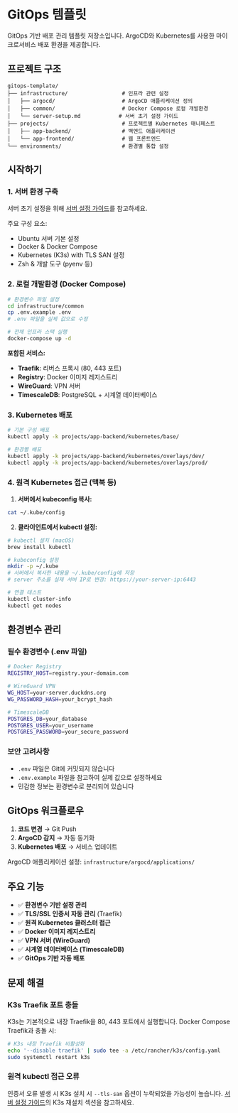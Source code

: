 # GitOps 템플릿

GitOps 기반 배포 관리 템플릿 저장소입니다. ArgoCD와 Kubernetes를 사용한 마이크로서비스 배포 환경을 제공합니다.

## 프로젝트 구조

```
gitops-template/
├── infrastructure/                 # 인프라 관련 설정
│   ├── argocd/                     # ArgoCD 애플리케이션 정의
│   ├── common/                     # Docker Compose 로컬 개발환경
│   └── server-setup.md            # 서버 초기 설정 가이드
├── projects/                       # 프로젝트별 Kubernetes 매니페스트
│   ├── app-backend/                # 백엔드 애플리케이션
│   └── app-frontend/               # 웹 프론트엔드
└── environments/                   # 환경별 통합 설정
```

## 시작하기

### 1. 서버 환경 구축

서버 초기 설정을 위해 [서버 설정 가이드](infrastructure/server-setup.md)를 참고하세요.

주요 구성 요소:
- Ubuntu 서버 기본 설정
- Docker & Docker Compose
- Kubernetes (K3s) with TLS SAN 설정
- Zsh & 개발 도구 (pyenv 등)

### 2. 로컬 개발환경 (Docker Compose)

```bash
# 환경변수 파일 설정
cd infrastructure/common
cp .env.example .env
# .env 파일을 실제 값으로 수정

# 전체 인프라 스택 실행
docker-compose up -d
```

**포함된 서비스:**
- **Traefik**: 리버스 프록시 (80, 443 포트)
- **Registry**: Docker 이미지 레지스트리
- **WireGuard**: VPN 서버
- **TimescaleDB**: PostgreSQL + 시계열 데이터베이스

### 3. Kubernetes 배포

```bash
# 기본 구성 배포
kubectl apply -k projects/app-backend/kubernetes/base/

# 환경별 배포
kubectl apply -k projects/app-backend/kubernetes/overlays/dev/
kubectl apply -k projects/app-backend/kubernetes/overlays/prod/
```

### 4. 원격 Kubernetes 접근 (맥북 등)

1. **서버에서 kubeconfig 복사:**
```bash
cat ~/.kube/config
```

2. **클라이언트에서 kubectl 설정:**
```bash
# kubectl 설치 (macOS)
brew install kubectl

# kubeconfig 설정
mkdir -p ~/.kube
# 서버에서 복사한 내용을 ~/.kube/config에 저장
# server 주소를 실제 서버 IP로 변경: https://your-server-ip:6443

# 연결 테스트
kubectl cluster-info
kubectl get nodes
```

## 환경변수 관리

### 필수 환경변수 (.env 파일)

```bash
# Docker Registry
REGISTRY_HOST=registry.your-domain.com

# WireGuard VPN
WG_HOST=your-server.duckdns.org
WG_PASSWORD_HASH=your_bcrypt_hash

# TimescaleDB
POSTGRES_DB=your_database
POSTGRES_USER=your_username
POSTGRES_PASSWORD=your_secure_password
```

### 보안 고려사항

- `.env` 파일은 Git에 커밋되지 않습니다
- `.env.example` 파일을 참고하여 실제 값으로 설정하세요
- 민감한 정보는 환경변수로 분리되어 있습니다

## GitOps 워크플로우

1. **코드 변경** → Git Push
2. **ArgoCD 감지** → 자동 동기화
3. **Kubernetes 배포** → 서비스 업데이트

ArgoCD 애플리케이션 설정: `infrastructure/argocd/applications/`

## 주요 기능

- ✅ **환경변수 기반 설정 관리**
- ✅ **TLS/SSL 인증서 자동 관리** (Traefik)
- ✅ **원격 Kubernetes 클러스터 접근**
- ✅ **Docker 이미지 레지스트리**
- ✅ **VPN 서버 (WireGuard)**
- ✅ **시계열 데이터베이스 (TimescaleDB)**
- ✅ **GitOps 기반 자동 배포**

## 문제 해결

### K3s Traefik 포트 충돌
K3s는 기본적으로 내장 Traefik을 80, 443 포트에서 실행합니다. Docker Compose Traefik과 충돌 시:

```bash
# K3s 내장 Traefik 비활성화
echo '--disable traefik' | sudo tee -a /etc/rancher/k3s/config.yaml
sudo systemctl restart k3s
```

### 원격 kubectl 접근 오류
인증서 오류 발생 시 K3s 설치 시 `--tls-san` 옵션이 누락되었을 가능성이 높습니다. [서버 설정 가이드](infrastructure/server-setup.md)의 K3s 재설치 섹션을 참고하세요.
